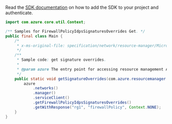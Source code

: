 Read the [SDK documentation](https://github.com/Azure/azure-sdk-for-java/blob/azure-resourcemanager_2.14.0/sdk/resourcemanager/azure-resourcemanager/README.md) on how to add the SDK to your project and authenticate.

```java
import com.azure.core.util.Context;

/** Samples for FirewallPolicyIdpsSignaturesOverrides Get. */
public final class Main {
    /*
     * x-ms-original-file: specification/network/resource-manager/Microsoft.Network/stable/2021-05-01/examples/FirewallPolicySignatureOverridesGet.json
     */
    /**
     * Sample code: get signature overrides.
     *
     * @param azure The entry point for accessing resource management APIs in Azure.
     */
    public static void getSignatureOverrides(com.azure.resourcemanager.AzureResourceManager azure) {
        azure
            .networks()
            .manager()
            .serviceClient()
            .getFirewallPolicyIdpsSignaturesOverrides()
            .getWithResponse("rg1", "firewallPolicy", Context.NONE);
    }
}
```
